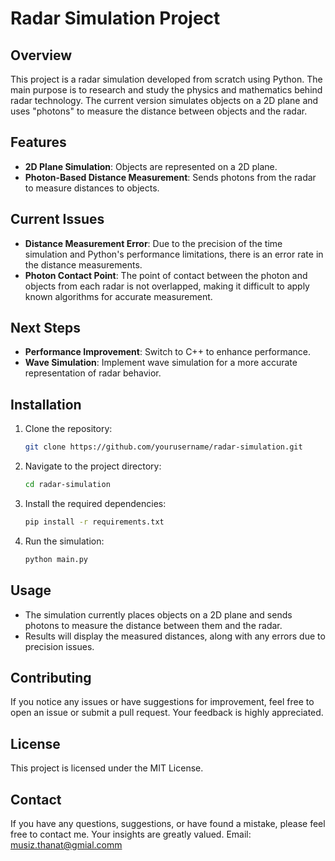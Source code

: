 # Radar Simulation Project

## Overview
This project is a radar simulation developed from scratch using Python. The main purpose is to research and study the physics and mathematics behind radar technology. The current version simulates objects on a 2D plane and uses "photons" to measure the distance between objects and the radar.

## Features
- **2D Plane Simulation**: Objects are represented on a 2D plane.
- **Photon-Based Distance Measurement**: Sends photons from the radar to measure distances to objects.

## Current Issues
- **Distance Measurement Error**: Due to the precision of the time simulation and Python's performance limitations, there is an error rate in the distance measurements.
- **Photon Contact Point**: The point of contact between the photon and objects from each radar is not overlapped, making it difficult to apply known algorithms for accurate measurement.

## Next Steps
- **Performance Improvement**: Switch to C++ to enhance performance.
- **Wave Simulation**: Implement wave simulation for a more accurate representation of radar behavior.

## Installation
1. Clone the repository:
    ```bash
    git clone https://github.com/yourusername/radar-simulation.git
    ```
2. Navigate to the project directory:
    ```bash
    cd radar-simulation
    ```
3. Install the required dependencies:
    ```bash
    pip install -r requirements.txt
    ```
4. Run the simulation:
    ```bash
    python main.py
    ```

## Usage
- The simulation currently places objects on a 2D plane and sends photons to measure the distance between them and the radar.
- Results will display the measured distances, along with any errors due to precision issues.

## Contributing
If you notice any issues or have suggestions for improvement, feel free to open an issue or submit a pull request. Your feedback is highly appreciated.

## License
This project is licensed under the MIT License.

## Contact
If you have any questions, suggestions, or have found a mistake, please feel free to contact me. Your insights are greatly valued.
Email: musiz.thanat@gmial.comm

